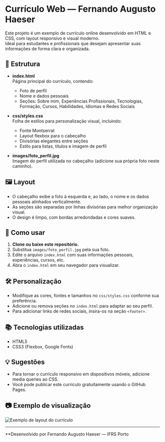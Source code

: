 # Currículo Web — Fernando Augusto Haeser

Este projeto é um exemplo de currículo online desenvolvido em HTML e CSS, com layout responsivo e visual moderno.  
Ideal para estudantes e profissionais que desejam apresentar suas informações de forma clara e organizada.

## 📄 Estrutura

- **index.html**  
  Página principal do currículo, contendo:
  - Foto de perfil
  - Nome e dados pessoais
  - Seções: Sobre mim, Experiências Profissionais, Tecnologias, Formação, Cursos, Habilidades, Idiomas e Redes Sociais

- **css/styles.css**  
  Folha de estilos para personalização visual, incluindo:
  - Fonte Montserrat
  - Layout flexbox para o cabeçalho
  - Divisórias elegantes entre seções
  - Estilo para listas, títulos e imagem de perfil

- **images/foto_perfil.jpg**  
  Imagem do perfil utilizada no cabeçalho (adicione sua própria foto neste caminho).

## 🖼️ Layout

- O cabeçalho exibe a foto à esquerda e, ao lado, o nome e os dados pessoais alinhados verticalmente.
- As seções são separadas por linhas divisórias para melhor organização visual.
- O design é limpo, com bordas arredondadas e cores suaves.

## 🚀 Como usar

1. **Clone ou baixe este repositório.**
2. Substitua `images/foto_perfil.jpg` pela sua foto.
3. Edite o arquivo `index.html` com suas informações pessoais, experiências, cursos, etc.
4. Abra o `index.html` em seu navegador para visualizar.

## 🛠️ Personalização

- Modifique as cores, fontes e tamanhos no `css/styles.css` conforme sua preferência.
- Adicione ou remova seções no `index.html` para adaptar ao seu perfil.
- Para adicionar links de redes sociais, insira-os na seção `<footer>`.

## 📚 Tecnologias utilizadas

- HTML5
- CSS3 (Flexbox, Google Fonts)

## 💡 Sugestões

- Para tornar o currículo responsivo em dispositivos móveis, adicione media queries ao CSS.
- Você pode publicar este currículo gratuitamente usando o GitHub Pages.

## 📷 Exemplo de visualização

![Exemplo de layout do currículo](images/foto_visualizacao.jpg)

---

**Desenvolvido por Fernando Augusto Haeser — IFRS Porto
